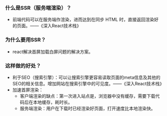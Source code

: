 ### 什么是SSR（服务端渲染）？

* 前端代码可以在服务端作渲染，进而达到在同步 HTML 时，直接返回渲染好的页面。——《深入React技术栈》

### 为什么要用SSR？

* react解决首屏加载白屏问题的解决方案。

### 这样做的好处？

* 利于SEO（搜索引擎）：可以让搜索引擎更容易读取页面的meta信息及其他的SEO的相关信息。增加网站在搜索引擎中的可见度。——《深入React技术栈》
* 加速首屏渲染：
  * 客户端渲染的缺点：第一次进入站点是，浏览器中没有缓存，需要下载代码后在本地缓存，耗时长。
  * 服务端渲染：用户在下载时已经渲染好页面，打开速度比本地渲染快。